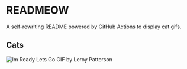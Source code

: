 # READMEOW

A self-rewriting README powered by GitHub Actions to display cat gifs.

## Cats

![Im Ready Lets Go GIF by Leroy Patterson](https://media3.giphy.com/media/CjmvTCZf2U3p09Cn0h/200.gif?cid=9acd02dad1atcpgof26uhys2fgdec233kve6juvf0t4suvz8&ep=v1_gifs_search&rid=200.gif&ct=g)
